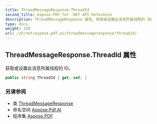 ```yaml
---
title: ThreadMessageResponse.ThreadId
second_title: Aspose.PDF for .NET API Reference
description: ThreadMessageResponse 属性。获取或设置此消息所属线程的 ID
type: docs
weight: 150
url: /zh/net/aspose.pdf.ai/threadmessageresponse/threadid/
---
```

## ThreadMessageResponse.ThreadId 属性

获取或设置此消息所属线程的 ID。

```csharp
public string ThreadId { get; set; }
```

### 另请参阅

* 类 [ThreadMessageResponse](../)
* 命名空间 [Aspose.Pdf.AI](../../../aspose.pdf.ai/)
* 程序集 [Aspose.PDF](../../../)